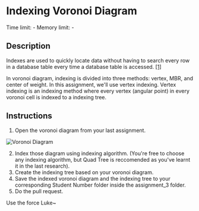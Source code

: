 # Indexing Voronoi Diagram
Time limit: -
Memory limit: -

## Description
Indexes are used to quickly locate data without having to search every row in a database table every time a database table is accessed. [[1]](https://en.wikipedia.org/wiki/Database_index)

In voronoi diagram, indexing is divided into three methods: vertex, MBR, and center of weight. In this assignment, we'll use vertex indexing. Vertex indexing is an indexing method where every vertex (angular point) in every voronoi cell is indexed to a indexing tree. 

## Instructions
1. Open the voronoi diagram from your last assignment.

![Voronoi Diagram](https://github.com/basisdatalab/research_group/blob/master/assignment/assignment_3/voronoi.png "Voronoi Diagram")

2. Index those diagram using indexing algorithm. (You're free to choose any indexing algorithm, but Quad Tree is reccomended as you've learnt it in the last research).
3. Create the indexing tree based on your voronoi diagram.
4. Save the indexed voronoi diagram and the indexing tree to your corresponding Student Number folder inside the assignment_3 folder.
5. Do the pull request.

Use the force Luke~
